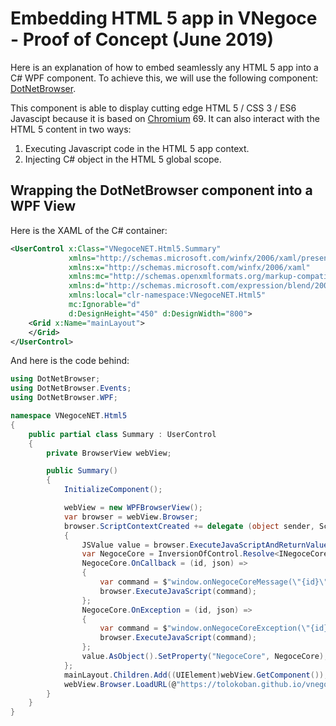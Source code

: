 # Embedding HTML 5 app in VNegoce - Proof of Concept (June 2019)

Here is an explanation of how to embed seamlessly any HTML 5 app into a C# WPF component.
To achieve this, we will use the following component: [DotNetBrowser](https://www.teamdev.com/dotnetbrowser#licensing-pricing).

This component is able to display cutting edge HTML 5 / CSS 3 / ES6 Javascipt because it is based on [Chromium](https://www.chromium.org/Home) 69. It can also interact with the HTML 5 content in two ways:

1. Executing Javascript code in the HTML 5 app context.
2. Injecting C# object in the HTML 5 global scope.

## Wrapping the DotNetBrowser component into a WPF View

Here is the XAML of the C# container:

```xml
<UserControl x:Class="VNegoceNET.Html5.Summary"
             xmlns="http://schemas.microsoft.com/winfx/2006/xaml/presentation"
             xmlns:x="http://schemas.microsoft.com/winfx/2006/xaml"
             xmlns:mc="http://schemas.openxmlformats.org/markup-compatibility/2006" 
             xmlns:d="http://schemas.microsoft.com/expression/blend/2008" 
             xmlns:local="clr-namespace:VNegoceNET.Html5"
             mc:Ignorable="d" 
             d:DesignHeight="450" d:DesignWidth="800">
    <Grid x:Name="mainLayout">        
    </Grid>
</UserControl>
```

And here is the code behind:
```c#
using DotNetBrowser;
using DotNetBrowser.Events;
using DotNetBrowser.WPF;

namespace VNegoceNET.Html5
{
    public partial class Summary : UserControl
    {
        private BrowserView webView;

        public Summary()
        {
            InitializeComponent();

            webView = new WPFBrowserView();
            var browser = webView.Browser;
            browser.ScriptContextCreated += delegate (object sender, ScriptContextEventArgs e)
            {
                JSValue value = browser.ExecuteJavaScriptAndReturnValue("window");
                var NegoceCore = InversionOfControl.Resolve<INegoceCore>();
                NegoceCore.OnCallback = (id, json) =>
                {
                    var command = $"window.onNegoceCoreMessage(\"{id}\",{json.ToString()})";
                    browser.ExecuteJavaScript(command);
                };
                NegoceCore.OnException = (id, json) =>
                {
                    var command = $"window.onNegoceCoreException(\"{id}\",{json.ToString()})";
                    browser.ExecuteJavaScript(command);
                };
                value.AsObject().SetProperty("NegoceCore", NegoceCore);
            };
            mainLayout.Children.Add((UIElement)webView.GetComponent());
            webView.Browser.LoadURL(@"https://tolokoban.github.io/vnegoce-summary/index.html");
        }
    }
}
```
